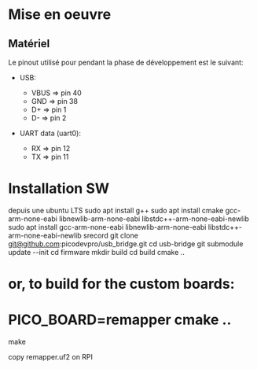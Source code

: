 # Mise en oeuvre

## Matériel

Le pinout utilisé pour pendant la phase de développement est le suivant:

- USB:
  - VBUS => pin 40
  - GND  => pin 38
  - D+   => pin 1
  - D-   => pin 2

- UART data (uart0):
  - RX => pin 12
  - TX => pin 11

# Installation SW

depuis une ubuntu  LTS
sudo apt install g++
sudo apt install cmake gcc-arm-none-eabi libnewlib-arm-none-eabi libstdc++-arm-none-eabi-newlib
sudo apt install gcc-arm-none-eabi libnewlib-arm-none-eabi libstdc++-arm-none-eabi-newlib srecord
git clone git@github.com:picodevpro/usb_bridge.git
cd usb-bridge
git submodule update --init
cd firmware
mkdir build
cd build
cmake ..
# or, to build for the custom boards:
# PICO_BOARD=remapper cmake ..
make

copy remapper.uf2 on RPI